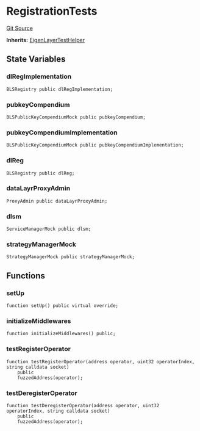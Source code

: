 # RegistrationTests
[Git Source](https://github.com/Sabnock01/eigenlayer-contracts/blob/fa80db0202cf74fb2bae3ffc6aa6db988074a698/src/test/Registration.t.sol)

**Inherits:**
[EigenLayerTestHelper](/docs/docgen/src/src/test/EigenLayerTestHelper.t.sol/contract.EigenLayerTestHelper.md)


## State Variables
### dlRegImplementation

```solidity
BLSRegistry public dlRegImplementation;
```


### pubkeyCompendium

```solidity
BLSPublicKeyCompendiumMock public pubkeyCompendium;
```


### pubkeyCompendiumImplementation

```solidity
BLSPublicKeyCompendiumMock public pubkeyCompendiumImplementation;
```


### dlReg

```solidity
BLSRegistry public dlReg;
```


### dataLayrProxyAdmin

```solidity
ProxyAdmin public dataLayrProxyAdmin;
```


### dlsm

```solidity
ServiceManagerMock public dlsm;
```


### strategyManagerMock

```solidity
StrategyManagerMock public strategyManagerMock;
```


## Functions
### setUp


```solidity
function setUp() public virtual override;
```

### initializeMiddlewares


```solidity
function initializeMiddlewares() public;
```

### testRegisterOperator


```solidity
function testRegisterOperator(address operator, uint32 operatorIndex, string calldata socket)
    public
    fuzzedAddress(operator);
```

### testDeregisterOperator


```solidity
function testDeregisterOperator(address operator, uint32 operatorIndex, string calldata socket)
    public
    fuzzedAddress(operator);
```

